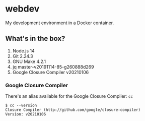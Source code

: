 # webdev

My development environment in a Docker container.

## What's in the box?

1. Node.js 14
2. Git 2.24.3
3. GNU Make 4.2.1
4. jq master-v20191114-85-g260888d269
5. Google Closure Compiler v20210106

### Google Closure Compiler

There's an alias available for the Google Closure Compiler: `cc`

```shell
$ cc --version
Closure Compiler (http://github.com/google/closure-compiler)
Version: v20210106
```
